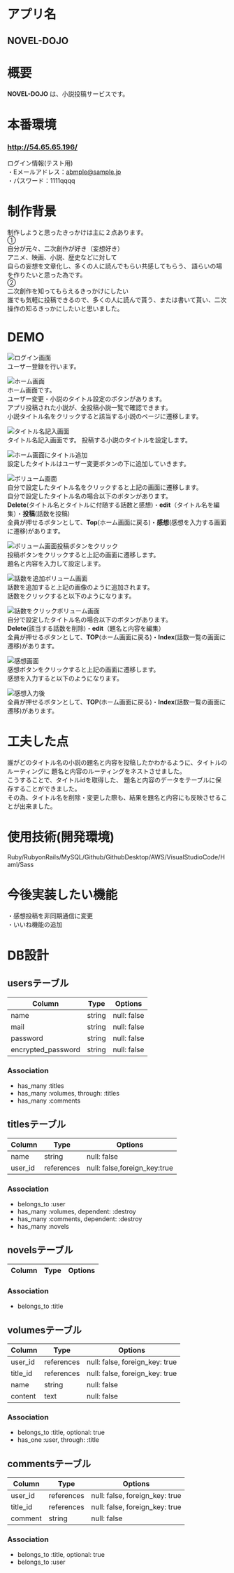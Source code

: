 # アプリ名  
## NOVEL-DOJO  

# 概要  
**NOVEL-DOJO** は、小説投稿サービスです。  

# 本番環境  
### **http://54.65.65.196/**  

ログイン情報(テスト用)  
  ・Eメールアドレス：abmple@sample.jp  
  ・パスワード：1111qqqq  

# 制作背景  
制作しようと思ったきっかけは主に２点あります。  
①  
自分が元々、二次創作が好き（妄想好き）  
アニメ、映画、小説、歴史などに対して  
自らの妄想を文章化し、多くの人に読んでもらい共感してもらう、
語らいの場を作りたいと思った為です。  
②  
二次創作を知ってもらえるきっかけにしたい  
誰でも気軽に投稿できるので、多くの人に読んで貰う、または書いて貰い、二次操作の知るきっかにしたいと思いました。  

# DEMO  
![ログイン画面](https://gyazo.com/235b4b7a433a8dbd210f749c4f7a5977)  
ユーザー登録を行います。  

![ホーム画面](https://gyazo.com/b42495c8f52cb77f71bedf6e7e858d9d)  
ホーム画面です。  
ユーザー変更・小説のタイトル設定のボタンがあります。  
アプリ投稿された小説が、全投稿小説一覧で確認できます。  
小説タイトル名をクリックすると該当する小説のページに遷移します。  

![タイトル名記入画面](https://gyazo.com/dd5b09fcc5b5bbee2e3f8705edb9c272)  
タイトル名記入画面です。
投稿する小説のタイトルを設定します。  

![ホーム画面にタイトル追加](https://gyazo.com/dd5b09fcc5b5bbee2e3f8705edb9c272)  
設定したタイトルはユーザー変更ボタンの下に追加していきます。  

![ボリューム画面](https://gyazo.com/256ef802934a993a15d9a36e626cced4)  
自分で設定したタイトル名をクリックすると上記の画面に遷移します。  
自分で設定したタイトル名の場合以下のボタンがあります。  
**Delete**(タイトル名とタイトルに付随する話数と感想)・**edit**（タイトル名を編集）・**投稿**(話数を投稿)  
全員が押せるボタンとして、**Top**(ホーム画面に戻る)・**感想**(感想を入力する画面に遷移)があります。 

![ボリューム画面投稿ボタンをクリック](https://gyazo.com/2463da4f9d9956dccea01367a9204643)  
投稿ボタンをクリックすると上記の画面に遷移します。  
題名と内容を入力して設定します。

![話数を追加ボリューム画面](https://gyazo.com/2463da4f9d9956dccea01367a9204643)  
話数を追加すると上記の画像のように追加されます。  
話数をクリックすると以下のようになります。  

![話数をクリックボリューム画面](https://gyazo.com/8ea8b91b1802dc8017627deebfcd5ae1)  
自分で設定したタイトル名の場合以下のボタンがあります。  
**Delete**(該当する話数を削除)・**edit**（題名と内容を編集）  
全員が押せるボタンとして、**TOP**(ホーム画面に戻る)・**Index**(話数一覧の画面に遷移)があります。  

![感想画面](https://gyazo.com/8359508e3ea26dbebc191565a42538a5)  
感想ボタンをクリックすると上記の画面に遷移します。  
感想を入力すると以下のようになります。  

![感想入力後](https://gyazo.com/694376172ea64bfc2c171c1e56b14e71)  
全員が押せるボタンとして、**TOP**(ホーム画面に戻る)・**Index**(話数一覧の画面に遷移)があります。  

# 工夫した点  
誰がどのタイトル名の小説の題名と内容を投稿したかわかるように、タイトルのルーティングに
題名と内容のルーティングをネストさせました。  
こうすることで、タイトルidを取得した、
題名と内容のデータをテーブルに保存することができました。  
その為、タイトル名を削除・変更した際も、結果を題名と内容にも反映させることが出来ました。  

# 使用技術(開発環境)  

Ruby/RubyonRails/MySQL/Github/GithubDesktop/AWS/VisualStudioCode/Haml/Sass  

# 今後実装したい機能  
・感想投稿を非同期通信に変更  
・いいね機能の追加  

# DB設計  
## usersテーブル
|Column|Type|Options|
|------|----|-------|
|name|string|null: false|
|mail|string|null: false|default: “”|
|password|string|null: false|default: “”|
|encrypted_password|string|null: false|default: “”|

### Association
- has_many :titles
- has_many :volumes, through: :titles
- has_many :comments


## titlesテーブル
|Column|Type|Options|
|------|----|-------|
|name|string|null: false|
|user_id|references|null: false,foreign_key:true|

### Association
- belongs_to :user
- has_many :volumes, dependent: :destroy
- has_many :comments, dependent: :destroy
- has_many :novels


## novelsテーブル
|Column|Type|Options|
|------|----|-------|

### Association
- belongs_to :title

## volumesテーブル
|Column|Type|Options|
|------|----|-------|
|user_id|references|null: false, foreign_key: true|
|title_id|references|null: false, foreign_key: true|
|name|string|null: false|
|content|text|null: false|

### Association
- belongs_to :title, optional: true
- has_one :user, through: :title


## commentsテーブル
|Column|Type|Options|
|------|----|-------|
|user_id|references|null: false, foreign_key: true|
|title_id|references|null: false, foreign_key: true|
|comment|string|null: false|

### Association
- belongs_to :title, optional: true
- belongs_to :user
